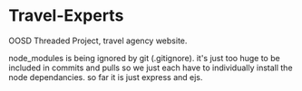 # Travel-Experts
OOSD Threaded Project, travel agency website.

node_modules is being ignored by git (.gitignore). it's just  too huge to be included in commits and pulls so we just each have to individually install the node dependancies. so far it is just express and ejs.   
